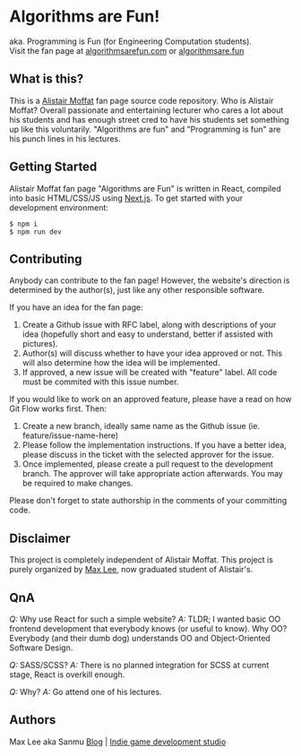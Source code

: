 # Algorithms are Fun!
aka. Programming is Fun (for Engineering Computation students).  
Visit the fan page at [algorithmsarefun.com](https://algorithmsarefun.com) or [algorithmsare.fun](https://algorithmsare.fun)

## What is this?
This is a [Alistair Moffat](https://people.eng.unimelb.edu.au/ammoffat/) fan page source code repository. Who is Alistair Moffat? Overall passionate and entertaining lecturer who cares a lot about his students and has enough street cred to have his students set something up like this voluntarily. "Algorithms are fun" and "Programming is fun" are his punch lines in his lectures.
 
## Getting Started
Alistair Moffat fan page "Algorithms are Fun" is written in React, compiled into basic HTML/CSS/JS using [Next.js](https://github.com/zeit/next.js). To get started with your development environment:
```
$ npm i
$ npm run dev
```
## Contributing
Anybody can contribute to the fan page! However, the website's direction is determined by the author(s), just like any other responsible software.

If you have an idea for the fan page:
1. Create a Github issue with RFC label, along with descriptions of your idea (hopefully short and easy to understand, better if assisted with pictures).
2. Author(s) will discuss whether to have your  idea approved or not. This will also determine how the idea will be implemented.
3. If approved, a new issue will be created with "feature" label. All code must be commited with this issue number.

If you would like to work on an approved feature, please have a read on how Git Flow works first. Then:
1. Create a new branch, ideally same name as the Github issue (ie. feature/issue-name-here)
2. Please follow the implementation instructions. If you have a better idea, please discuss in the ticket with the selected approver for the issue.
3. Once implemented, please create a pull request to the development branch. The approver will take appropriate action afterwards. You may be required to make changes.

Please don't forget to state authorship in the comments of your committing code.

## Disclaimer
This project is completely independent of Alistair Moffat. This project is purely organized by [Max Lee](https://mallocsizeof.me), now graduated student of Alistair's.

## QnA
_Q:_ Why use React for such a simple website?
_A:_ TLDR; I wanted basic OO frontend development that everybody knows (or useful to know). Why OO? Everybody (and their dumb dog) understands OO and Object-Oriented Software Design.

_Q:_ SASS/SCSS?
_A:_ There is no planned integration for SCSS at current stage, React is overkill enough.

_Q:_ Why?
_A:_ Go attend one of his lectures.

## Authors
Max Lee aka Sanmu
[Blog](https://mallocsizeof.me) | [Indie game development studio](https://mirrorstairstudio.com)
